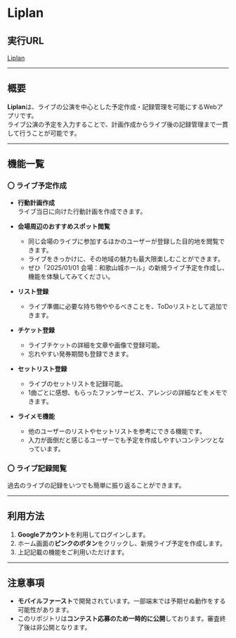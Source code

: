 # Liplan

## 実行URL  
[Liplan](https://liplan-836a1.web.app)  

---

## 概要  
**Liplan**は、ライブの公演を中心とした予定作成・記録管理を可能にするWebアプリです。  
ライブ公演の予定を入力することで、計画作成からライブ後の記録管理まで一貫して行うことが可能です。

---

## 機能一覧  

### 〇 ライブ予定作成  

- **行動計画作成**  
  ライブ当日に向けた行動計画を作成できます。  

- **会場周辺のおすすめスポット閲覧**  
  - 同じ会場のライブに参加するほかのユーザーが登録した目的地を閲覧できます。  
  - ライブをきっかけに、その地域の魅力も最大限楽しむことができます。  
  - ぜひ「2025/01/01 会場：和歌山城ホール」の新規ライブ予定を作成し、機能を体験してみてください。  

- **リスト登録**  
  - ライブ準備に必要な持ち物ややるべきことを、ToDoリストとして追加できます。  

- **チケット登録**  
  - ライブチケットの詳細を文章や画像で登録可能。  
  - 忘れやすい発券期間も登録できます。  

- **セットリスト登録**  
  - ライブのセットリストを記録可能。  
  - 1曲ごとに感想、もらったファンサービス、アレンジの詳細などをメモできます。  

- **ライメモ機能**  
  - 他のユーザーのリストやセットリストを参考にできる機能です。  
  - 入力が面倒だと感じるユーザーでも予定を作成しやすいコンテンツとなっています。  

### 〇 ライブ記録閲覧  
過去のライブの記録をいつでも簡単に振り返ることができます。

---

## 利用方法  

1. **Googleアカウント**を利用してログインします。  
2. ホーム画面の**ピンクのボタン**をクリックし、新規ライブ予定を作成します。  
3. 上記記載の機能をご利用いただけます。

---

## 注意事項  

- **モバイルファースト**で開発されています。一部端末では予期せぬ動作をする可能性があります。  
- このリポジトリは**コンテスト応募のため一時的に公開**しております。審査終了後は非公開となります。
